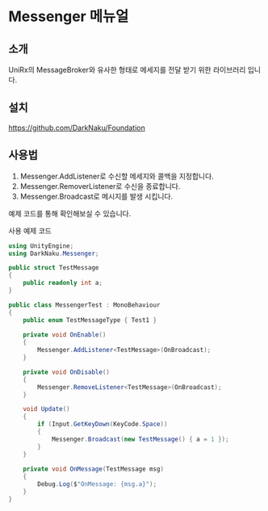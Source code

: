 # Messenger 메뉴얼

## 소개
UniRx의 MessageBroker와 유사한 형태로 메세지를 전달 받기 위한 라이브러리 입니다.


## 설치

https://github.com/DarkNaku/Foundation


## 사용법

1. Messenger.AddListener로 수신할 메세지와 콜백을 지정합니다.
2. Messenger.RemoverListener로 수신을 종료합니다.
3. Messenger.Broadcast로 메시지를 발생 시킵니다.

예제 코드를 통해 확인해보실 수 있습니다.

사용 예제 코드

```csharp
using UnityEngine;
using DarkNaku.Messenger;

public struct TestMessage
{
    public readonly int a;
}

public class MessengerTest : MonoBehaviour
{
    public enum TestMessageType { Test1 }
    
    private void OnEnable()
    {
        Messenger.AddListener<TestMessage>(OnBroadcast);
    }

    private void OnDisable()
    {
        Messenger.RemoveListener<TestMessage>(OnBroadcast);
    }

    void Update()
    {
        if (Input.GetKeyDown(KeyCode.Space))
        {
            Messenger.Broadcast(new TestMessage() { a = 1 });
        }
    }
    
    private void OnMessage(TestMessage msg)
    {
        Debug.Log($"OnMessage: {msg.a}");
    }
}
```